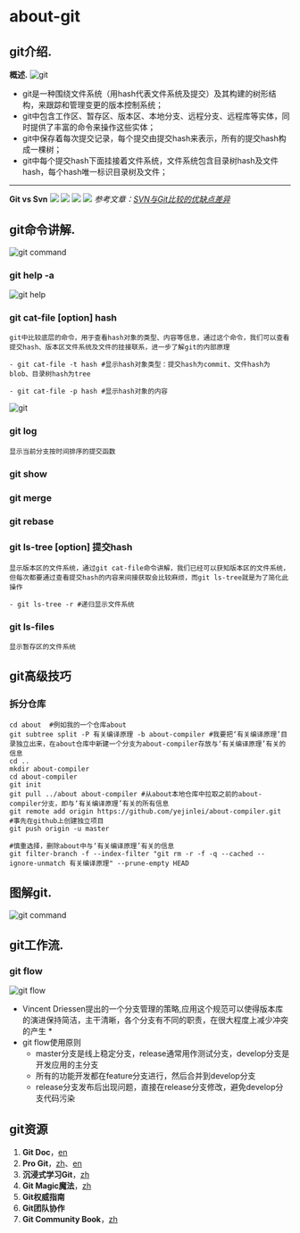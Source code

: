 # about-git
## git介绍.
**概述.**
![git](doc/git.png)

- git是一种围绕文件系统（用hash代表文件系统及提交）及其构建的树形结构，来跟踪和管理变更的版本控制系统；
- git中包含工作区、暂存区、版本区、本地分支、远程分支、远程库等实体，同时提供了丰富的命令来操作这些实体；
- git中保存着每次提交记录，每个提交由提交hash来表示，所有的提交hash构成一棵树；
- git中每个提交hash下面挂接着文件系统，文件系统包含目录树hash及文件hash，每个hash唯一标识目录树及文件；

---

**Git vs Svn**
![](doc/svn_git1.png)
![](doc/svn_git_server1.png)
![](doc/svn_git2.png)
![](doc/svn_git_server2.png)
*参考文章：[SVN与Git比较的优缺点差异](https://www.cnblogs.com/Sungeek/p/9152223.html)*

## git命令讲解.
![git command](doc/有关Git.png)
### git help -a
![git help](doc/git_version.png)

### git cat-file [option] hash
	git中比较底层的命令，用于查看hash对象的类型、内容等信息，通过这个命令，我们可以查看提交hash、版本区文件系统及文件的挂接联系，进一步了解git的内部原理
	
	- git cat-file -t hash #显示hash对象类型：提交hash为commit、文件hash为blob、目录树hash为tree
	
	- git cat-file -p hash #显示hash对象的内容
	
![git](doc/git-cat-file.PNG) 

### git log
	
	显示当前分支按时间排序的提交函数	

### git show

### git merge

### git rebase

### git ls-tree [option] 提交hash

	显示版本区的文件系统，通过git cat-file命令讲解，我们已经可以获知版本区的文件系统，但每次都要通过查看提交hash的内容来间接获取会比较麻烦，而git ls-tree就是为了简化此操作
	
	- git ls-tree -r #递归显示文件系统

### git ls-files

	显示暂存区的文件系统

##  git高级技巧
### 拆分仓库
	cd about  #例如我的一个仓库about
	git subtree split -P 有关编译原理 -b about-compiler #我要把‘有关编译原理’目录独立出来，在about仓库中新建一个分支为about-compiler存放与‘有关编译原理’有关的信息
	cd ..
	mkdir about-compiler
	cd about-compiler
	git init
	git pull ../about about-compiler #从about本地仓库中拉取之前的about-compiler分支，即与‘有关编译原理’有关的所有信息
	git remote add origin https://github.com/yejinlei/about-compiler.git   #事先在github上创建独立项目
	git push origin -u master

	#慎重选择，删除about中与‘有关编译原理’有关的信息
	git filter-branch -f --index-filter "git rm -r -f -q --cached --ignore-unmatch 有关编译原理" --prune-empty HEAD

## 图解git.
![git command](doc/git_workflow1.png)

## git工作流.
### git flow
![git flow](doc/git_flow.png)
- Vincent Driessen提出的一个分支管理的策略,应用这个规范可以使得版本库的演进保持简洁，主干清晰，各个分支有不同的职责，在很大程度上减少冲突的产生 *
- git flow使用原则
  - master分支是线上稳定分支，release通常用作测试分支，develop分支是开发应用的主分支
  - 所有的功能开发都在feature分支进行，然后合并到develop分支
  - release分支发布后出现问题，直接在release分支修改，避免develop分支代码污染

## git资源
1. **Git Doc**，[en](https://git-scm.com/docs)
2. **Pro Git**，[zh](https://git-scm.com/book/zh/v2)、[en](https://git-scm.com/book/en/v2)
3. **沉浸式学习Git**，[zh](http://higrid.net/hi/books/gitimmersion)
4. **Git Magic魔法**，[zh](http://higrid.net/hi/books/gitmagic)
5. **Git权威指南**
6. **Git团队协作**
7. **Git Community Book**，[zh](http://gitbook.liuhui998.com/)